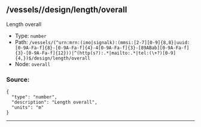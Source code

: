 ## /vessels/<RegExp>/design/length/overall

Length overall

* Type: `number`
* Path: `/vessels/(^urn:mrn:(imo|signalk):(mmsi:[2-7][0-9]{8,8}|uuid:[0-9A-Fa-f]{8}-[0-9A-Fa-f]{4}-4[0-9A-Fa-f]{3}-[89ABab][0-9A-Fa-f]{3}-[0-9A-Fa-f]{12}))|^(http(s?):.*|mailto:.*|tel:(\+?)[0-9]{4,})$/design/length/overall`
* Node: `overall`

### Source:
```
{
  "type": "number",
  "description": "Length overall",
  "units": "m"
}
```

---
